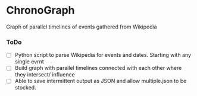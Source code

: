 # ChronoGraph
Graph of parallel timelines of events gathered from Wikipedia

### ToDo
- [ ] Python script to parse Wikipedia for events and dates. Starting with any single evrnt
- [ ] Build graph with parallel timelines connected with each other where they intersect/ influence
- [ ] Able to save intermittent output as JSON and allow multiple.json to be stocked. 
